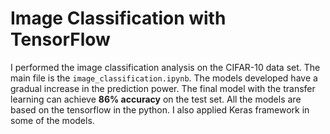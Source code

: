 # Image Classification with TensorFlow

I performed the image classification analysis on the CIFAR-10 data set. The main file is the `image_classification.ipynb`. The models developed have a gradual increase in the prediction power. The final model with the transfer learning can achieve **86% accuracy** on the test set. All the models are based on the tensorflow in the python. I also applied Keras framework in some of the models.